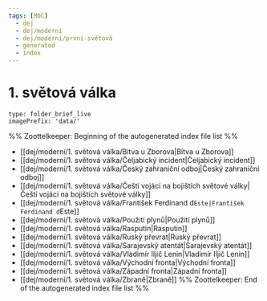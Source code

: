 ```yaml
---
tags: [MOC]
  - dej
  - dej/moderní
  - dej/moderní/první-světová
  - generated
  - index
---
```

# 1. světová válka
```ccard
type: folder_brief_live
imagePrefix: 'data/'
```
%% Zoottelkeeper: Beginning of the autogenerated index file list  %%
-  [[dej/moderní/1. světová válka/Bitva u Zborova|Bitva u Zborova]]
-  [[dej/moderní/1. světová válka/Čeljabický incident|Čeljabický incident]]
-  [[dej/moderní/1. světová válka/Český zahraniční odboj|Český zahraniční odboj]]
-  [[dej/moderní/1. světová válka/Čeští vojáci na bojištích světové války|Čeští vojáci na bojištích světové války]]
-  [[dej/moderní/1. světová válka/František Ferdinand d`Este|František Ferdinand d`Este]]
-  [[dej/moderní/1. světová válka/Použití plynů|Použití plynů]]
-  [[dej/moderní/1. světová válka/Rasputin|Rasputin]]
-  [[dej/moderní/1. světová válka/Ruský převrat|Ruský převrat]]
-  [[dej/moderní/1. světová válka/Sarajevský atentát|Sarajevský atentát]]
-  [[dej/moderní/1. světová válka/Vladimír Iljič Lenin|Vladimír Iljič Lenin]]
-  [[dej/moderní/1. světová válka/Východní fronta|Východní fronta]]
-  [[dej/moderní/1. světová válka/Západní fronta|Západní fronta]]
-  [[dej/moderní/1. světová válka/Zbraně|Zbraně]]
%% Zoottelkeeper: End of the autogenerated index file list  %%
